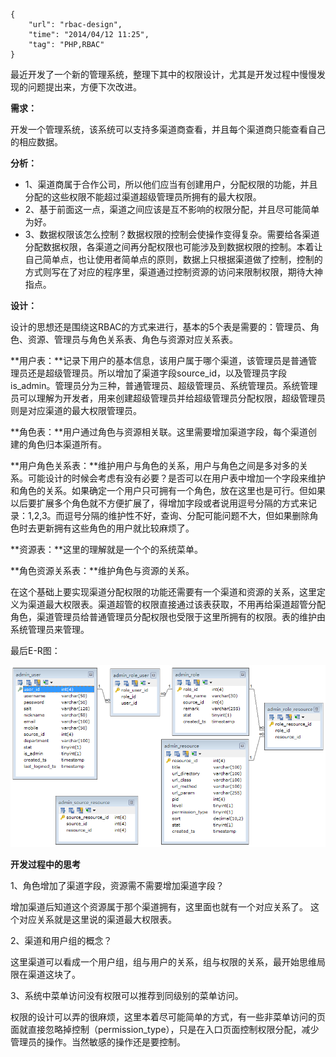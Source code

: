 ```
{
    "url": "rbac-design",
    "time": "2014/04/12 11:25",
    "tag": "PHP,RBAC"
}
```

最近开发了一个新的管理系统，整理下其中的权限设计，尤其是开发过程中慢慢发现的问题提出来，方便下次改进。

**需求：**

开发一个管理系统，该系统可以支持多渠道商查看，并且每个渠道商只能查看自己的相应数据。

**分析：**

- 1、渠道商属于合作公司，所以他们应当有创建用户，分配权限的功能，并且分配的这些权限不能超过渠道超级管理员所拥有的最大权限。
- 2、基于前面这一点，渠道之间应该是互不影响的权限分配，并且尽可能简单为好。
- 3、数据权限该怎么控制？数据权限的控制会使操作变得复杂。需要给各渠道分配数据权限，各渠道之间再分配权限也可能涉及到数据权限的控制。本着让自己简单点，也让使用者简单点的原则，数据上只根据渠道做了控制，控制的方式则写在了对应的程序里，渠道通过控制资源的访问来限制权限，期待大神指点。

**设计：**

设计的思想还是围绕这RBAC的方式来进行，基本的5个表是需要的：管理员、角色、资源、管理员与角色关系表、角色与资源对应关系表。

**用户表：**记录下用户的基本信息，该用户属于哪个渠道，该管理员是普通管理员还是超级管理员。所以增加了渠道字段source_id，以及管理员字段is_admin。管理员分为三种，普通管理员、超级管理员、系统管理员。系统管理员可以理解为开发者，用来创建超级管理员并给超级管理员分配权限，超级管理员则是对应渠道的最大权限管理员。

**角色表：**用户通过角色与资源相关联。这里需要增加渠道字段，每个渠道创建的角色归本渠道所有。

**用户角色关系表：**维护用户与角色的关系，用户与角色之间是多对多的关系。可能设计的时候会考虑有没有必要？是否可以在用户表中增加一个字段来维护和角色的关系。如果确定一个用户只可拥有一个角色，放在这里也是可行。但如果以后要扩展多个角色就不方便扩展了，得增加字段或者说用逗号分隔的方式来记录：1,2,3。而逗号分隔的维护性不好，查询、分配可能问题不大，但如果删除角色时去更新拥有这些角色的用户就比较麻烦了。

**资源表：**这里的理解就是一个个的系统菜单。

**角色资源关系表：**维护角色与资源的关系。

在这个基础上要实现渠道分配权限的功能还需要有一个渠道和资源的关系，这里定义为渠道最大权限表。渠道超管的权限直接通过该表获取，不用再给渠道超管分配角色，渠道管理员给普通管理员分配权限也受限于这里所拥有的权限。表的维护由系统管理员来管理。

最后E-R图：

![](/static/uploads/rbac-design.png)

**开发过程中的思考**

1、角色增加了渠道字段，资源需不需要增加渠道字段？

增加渠道后知道这个资源属于那个渠道拥有，这里面也就有一个对应关系了。 这个对应关系就是这里说的渠道最大权限表。

2、渠道和用户组的概念？

这里渠道可以看成一个用户组，组与用户的关系，组与权限的关系，最开始思维局限在渠道这块了。

3、系统中菜单访问没有权限可以推荐到同级别的菜单访问。

权限的设计可以弄的很麻烦，这里本着尽可能简单的方式，有一些非菜单访问的页面就直接忽略掉控制（permission_type），只是在入口页面控制权限分配，减少管理员的操作。当然敏感的操作还是要控制。